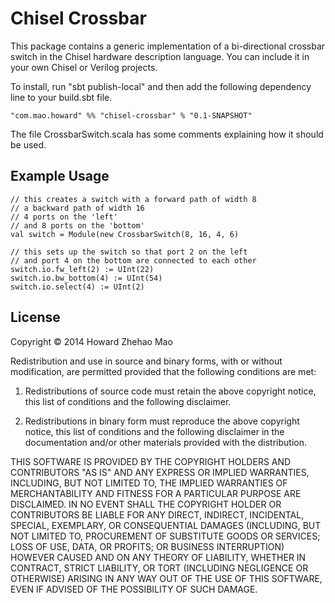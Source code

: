 # Chisel Crossbar

This package contains a generic implementation of a bi-directional crossbar
switch in the Chisel hardware description language. You can include it in
your own Chisel or Verilog projects.

To install, run "sbt publish-local" and then add the following dependency
line to your build.sbt file.

    "com.mao.howard" %% "chisel-crossbar" % "0.1-SNAPSHOT"

The file CrossbarSwitch.scala has some comments explaining how it should be
used.

## Example Usage

    // this creates a switch with a forward path of width 8
    // a backward path of width 16
    // 4 ports on the 'left'
    // and 8 ports on the 'bottom'
    val switch = Module(new CrossbarSwitch(8, 16, 4, 6)

    // this sets up the switch so that port 2 on the left
    // and port 4 on the bottom are connected to each other
    switch.io.fw_left(2) := UInt(22)
    switch.io.bw_bottom(4) := UInt(54)
    switch.io.select(4) := UInt(2)

## License

Copyright © 2014 Howard Zhehao Mao

Redistribution and use in source and binary forms, with or without 
modification, are permitted provided that the following conditions are met:

1. Redistributions of source code must retain the above copyright notice, this 
list of conditions and the following disclaimer.

2. Redistributions in binary form must reproduce the above copyright notice, 
this list of conditions and the following disclaimer in the documentation 
and/or other materials provided with the distribution.

THIS SOFTWARE IS PROVIDED BY THE COPYRIGHT HOLDERS AND CONTRIBUTORS "AS IS" AND 
ANY EXPRESS OR IMPLIED WARRANTIES, INCLUDING, BUT NOT LIMITED TO, THE IMPLIED 
WARRANTIES OF MERCHANTABILITY AND FITNESS FOR A PARTICULAR PURPOSE ARE 
DISCLAIMED. IN NO EVENT SHALL THE COPYRIGHT HOLDER OR CONTRIBUTORS BE LIABLE 
FOR ANY DIRECT, INDIRECT, INCIDENTAL, SPECIAL, EXEMPLARY, OR CONSEQUENTIAL 
DAMAGES (INCLUDING, BUT NOT LIMITED TO, PROCUREMENT OF SUBSTITUTE GOODS OR 
SERVICES; LOSS OF USE, DATA, OR PROFITS; OR BUSINESS INTERRUPTION) HOWEVER 
CAUSED AND ON ANY THEORY OF LIABILITY, WHETHER IN CONTRACT, STRICT LIABILITY, 
OR TORT (INCLUDING NEGLIGENCE OR OTHERWISE) ARISING IN ANY WAY OUT OF THE USE 
OF THIS SOFTWARE, EVEN IF ADVISED OF THE POSSIBILITY OF SUCH DAMAGE.
